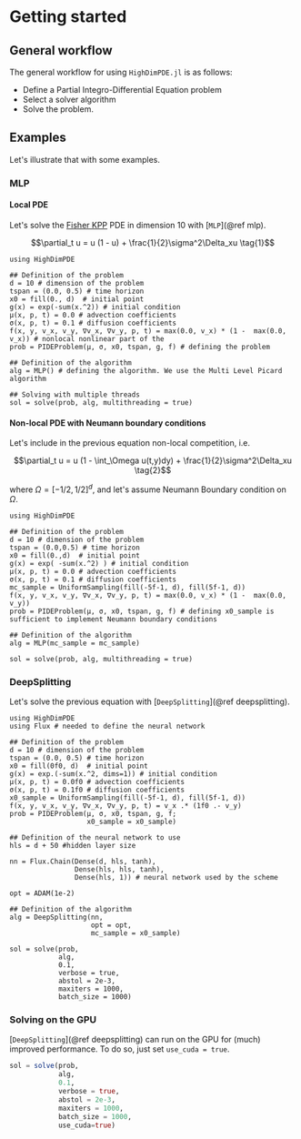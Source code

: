 # Getting started

## General workflow

The general workflow for using `HighDimPDE.jl` is as follows:

- Define a Partial Integro-Differential Equation problem
- Select a solver algorithm
- Solve the problem.

## Examples

Let's illustrate that with some examples.

### MLP

#### Local PDE

Let's solve the [Fisher KPP](https://en.wikipedia.org/wiki/Fisher%27s_equation) PDE in dimension 10 with [`MLP`](@ref mlp).

```math
\partial_t u = u (1 - u) + \frac{1}{2}\sigma^2\Delta_xu \tag{1}
```

```@example MLP_local_PDE
using HighDimPDE

## Definition of the problem
d = 10 # dimension of the problem
tspan = (0.0, 0.5) # time horizon
x0 = fill(0., d)  # initial point
g(x) = exp(-sum(x.^2)) # initial condition
μ(x, p, t) = 0.0 # advection coefficients
σ(x, p, t) = 0.1 # diffusion coefficients
f(x, y, v_x, v_y, ∇v_x, ∇v_y, p, t) = max(0.0, v_x) * (1 -  max(0.0, v_x)) # nonlocal nonlinear part of the
prob = PIDEProblem(μ, σ, x0, tspan, g, f) # defining the problem

## Definition of the algorithm
alg = MLP() # defining the algorithm. We use the Multi Level Picard algorithm

## Solving with multiple threads 
sol = solve(prob, alg, multithreading = true)
```

#### Non-local PDE with Neumann boundary conditions

Let's include in the previous equation non-local competition, i.e.
```math
\partial_t u = u (1 - \int_\Omega u(t,y)dy) + \frac{1}{2}\sigma^2\Delta_xu \tag{2}
```
where $\Omega = [-1/2, 1/2]^d$, and let's assume Neumann Boundary condition on $\Omega$.

```@example MLP_non_local_PDE
using HighDimPDE

## Definition of the problem
d = 10 # dimension of the problem
tspan = (0.0,0.5) # time horizon
x0 = fill(0.,d)  # initial point
g(x) = exp( -sum(x.^2) ) # initial condition
μ(x, p, t) = 0.0 # advection coefficients
σ(x, p, t) = 0.1 # diffusion coefficients
mc_sample = UniformSampling(fill(-5f-1, d), fill(5f-1, d))
f(x, y, v_x, v_y, ∇v_x, ∇v_y, p, t) = max(0.0, v_x) * (1 -  max(0.0, v_y)) 
prob = PIDEProblem(μ, σ, x0, tspan, g, f) # defining x0_sample is sufficient to implement Neumann boundary conditions

## Definition of the algorithm
alg = MLP(mc_sample = mc_sample)

sol = solve(prob, alg, multithreading = true)
```

### DeepSplitting

Let's solve the previous equation with [`DeepSplitting`](@ref deepsplitting).

```@example DeepSplitting_non_local_PDE
using HighDimPDE
using Flux # needed to define the neural network

## Definition of the problem
d = 10 # dimension of the problem
tspan = (0.0, 0.5) # time horizon
x0 = fill(0f0, d)  # initial point
g(x) = exp.(-sum(x.^2, dims=1)) # initial condition
μ(x, p, t) = 0.0f0 # advection coefficients
σ(x, p, t) = 0.1f0 # diffusion coefficients
x0_sample = UniformSampling(fill(-5f-1, d), fill(5f-1, d))
f(x, y, v_x, v_y, ∇v_x, ∇v_y, p, t) = v_x .* (1f0 .- v_y)
prob = PIDEProblem(μ, σ, x0, tspan, g, f;
                   x0_sample = x0_sample)

## Definition of the neural network to use
hls = d + 50 #hidden layer size

nn = Flux.Chain(Dense(d, hls, tanh),
                Dense(hls, hls, tanh),
                Dense(hls, 1)) # neural network used by the scheme

opt = ADAM(1e-2)

## Definition of the algorithm
alg = DeepSplitting(nn,
                    opt = opt,
                    mc_sample = x0_sample)

sol = solve(prob, 
            alg, 
            0.1, 
            verbose = true, 
            abstol = 2e-3,
            maxiters = 1000,
            batch_size = 1000)
```

### Solving on the GPU

[`DeepSplitting`](@ref deepsplitting) can run on the GPU for (much) improved performance. To do so, just set `use_cuda = true`.

```julia
sol = solve(prob, 
            alg, 
            0.1, 
            verbose = true, 
            abstol = 2e-3,
            maxiters = 1000,
            batch_size = 1000,
            use_cuda=true)
```